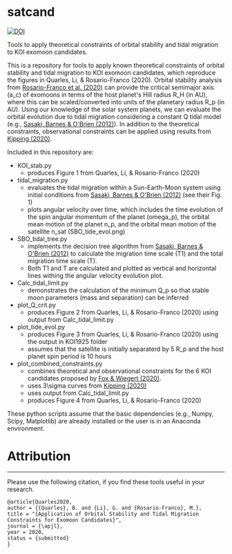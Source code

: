 # satcand
[![DOI](https://zenodo.org/badge/DOI/10.5281/zenodo.4026288.svg)](https://doi.org/10.5281/zenodo.4026288)

Tools to apply theoretical constraints of orbital stability and tidal migration to KOI exomoon candidates.  

This is a repository for tools to apply known theoretical constraints of orbital stability and tidal migration to KOI exomoon candidates, which reproduce the figures in Quarles, Li, & Rosario-Franco (2020). Orbital stability analysis from [Rosario-Franco et al. (2020)](https://ui.adsabs.harvard.edu/abs/2020AJ....159..260R/abstract) can provide the critical semimajor axis (a_c) of exomoons in terms of the host planet's Hill radius R_H (in AU), where this can be scaled/converted into units of the planetary radius R_p (in AU). Using our knowledge of the solar system planets, we can evaluate the orbital evolution due to tidal migration considering a constant Q tidal model (e.g., [Sasaki, Barnes & O'Brien (2012)](https://ui.adsabs.harvard.edu/abs/2012ApJ...754...51S/abstract)). In addition to the theoretical constraints, observational constraints can be applied using results from [Kipping (2020)](https://ui.adsabs.harvard.edu/abs/2020arXiv200803613K/abstract).

Included in this repository are: 
* KOI_stab.py
  * produces Figure 1 from Quarles, Li, & Rosario-Franco (2020)
* tidal_migration.py
  * evaluates the tidal migration within a Sun-Earth-Moon system using initial conditions from [Sasaki, Barnes & O'Brien (2012)](https://ui.adsabs.harvard.edu/abs/2012ApJ...754...51S/abstract) (see their Fig. 1)
  * plots angular velocity over time, which includes the time evolution of the spin angular momentum of the planet (omega_p), the orbital mean motion of the planet n_p, and the orbital mean motion of the satellite n_sat (SBO_tide_evol.png)
* SBO_tidal_tree.py
  * implements the decision tree algorithm from [Sasaki, Barnes & O'Brien (2012)](https://ui.adsabs.harvard.edu/abs/2012ApJ...754...51S/abstract) to calculate the migration time scale (T1) and the total migration time scale (T).
  * Both T1 and T are calculated and plotted as vertical and horizontal lines withing the angular velocity evolution plot. 
* Calc_tidal_limit.py
  * demonstrates the calculation of the minimum Q_p so that stable moon parameters (mass and separation) can be inferred
* plot_Q_crit.py
  * produces Figure 2 from Quarles, Li, & Rosario-Franco (2020) using output from Calc_tidal_limit.py
* plot_tide_evol.py
  * produces Figure 3 from Quarles, Li, & Rosario-Franco (2020) using the output in KOI1925 folder
  * assumes that the satellite is initially separaterd by 5 R_p and the host planet spin period is 10 hours
* plot_combined_constraints.py
  * combines theoretical and observational constraints for the 6 KOI candidates proposed by [Fox & Wiegert (2020)](https://ui.adsabs.harvard.edu/abs/2020arXiv200612997F/abstract).
  * uses 3\sigma curves from [Kipping (2020)](https://ui.adsabs.harvard.edu/abs/2020arXiv200803613K/abstract)
  * uses output from Calc_tidal_limit.py
  * produces Figure 4 from Quarles, Li, & Rosario-Franco (2020)

These python scripts assume that the basic dependencies (e.g., Numpy, Scipy, Matplotlib) are already installed or the user is in an Anaconda environment.

# Attribution
---------------
Please use the following citation, if you find these tools useful in your research.
```
@article{Quarles2020,
author = {{Quarles}, B. and {Li}, G. and {Rosario-Franco}, M.},
title = "{Application of Orbital Stability and Tidal Migration Constraints for Exomoon Candidates}",
journal = {\apjl},
year = 2020,
status = {submitted}
}
```
